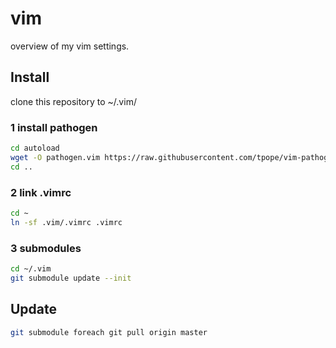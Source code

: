 # vim
overview of my vim settings.

## Install

clone this repository to ~/.vim/

### 1 install pathogen
```sh
cd autoload
wget -O pathogen.vim https://raw.githubusercontent.com/tpope/vim-pathogen/master/autoload/pathogen.vim
cd ..
```

### 2 link .vimrc
```sh
cd ~
ln -sf .vim/.vimrc .vimrc
```

### 3 submodules

```sh
cd ~/.vim
git submodule update --init
```

## Update
```sh
git submodule foreach git pull origin master
```
